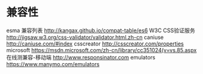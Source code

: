 
# 兼容性
esma 兼容列表	http://kangax.github.io/compat-table/es6
W3C CSS验证服务	http://jigsaw.w3.org/css-validator/validator.html.zh-cn
caniuse	http://caniuse.com/#index
csscreator	http://csscreator.com/properties
microsoft	https://msdn.microsoft.com/zh-cn/library/cc351024(v=vs.85.aspx
在线测兼容-移动端	http://www.responsinator.com
emulators	https://www.manymo.com/emulators